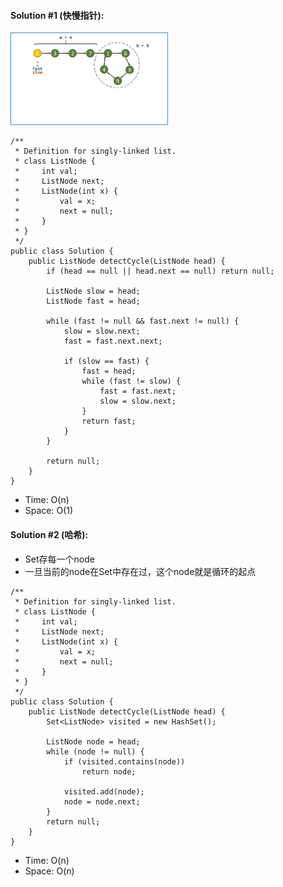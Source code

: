 #### Solution #1 (快慢指针):
<img src="https://github.com/HackBL/Leetcode/blob/main/Resources/142_1.gif" width=50% height=50%>

```
/**
 * Definition for singly-linked list.
 * class ListNode {
 *     int val;
 *     ListNode next;
 *     ListNode(int x) {
 *         val = x;
 *         next = null;
 *     }
 * }
 */
public class Solution {
    public ListNode detectCycle(ListNode head) {
        if (head == null || head.next == null) return null;
        
        ListNode slow = head;
        ListNode fast = head;
        
        while (fast != null && fast.next != null) {
            slow = slow.next;
            fast = fast.next.next;
            
            if (slow == fast) {
                fast = head;
                while (fast != slow) {
                    fast = fast.next;
                    slow = slow.next;
                }
                return fast;
            }
        }
      
        return null;
    }
}
```
* Time: O(n)
* Space: O(1)

#### Solution #2 (哈希):
* Set存每一个node
* 一旦当前的node在Set中存在过，这个node就是循环的起点
```
/**
 * Definition for singly-linked list.
 * class ListNode {
 *     int val;
 *     ListNode next;
 *     ListNode(int x) {
 *         val = x;
 *         next = null;
 *     }
 * }
 */
public class Solution {
    public ListNode detectCycle(ListNode head) {
        Set<ListNode> visited = new HashSet();
        
        ListNode node = head;
        while (node != null) {
            if (visited.contains(node)) 
                return node;
            
            visited.add(node);
            node = node.next;
        }
        return null;
    }
}
```
* Time: O(n)
* Space: O(n)
